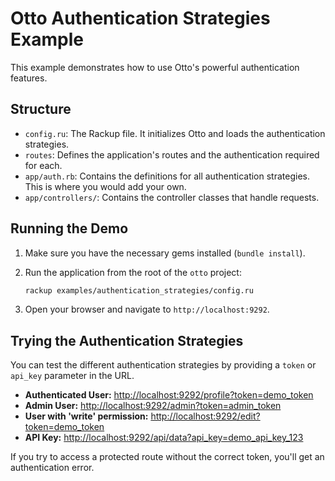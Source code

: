 # Otto Authentication Strategies Example

This example demonstrates how to use Otto's powerful authentication features.

## Structure

*   `config.ru`: The Rackup file. It initializes Otto and loads the authentication strategies.
*   `routes`: Defines the application's routes and the authentication required for each.
*   `app/auth.rb`: Contains the definitions for all authentication strategies. This is where you would add your own.
*   `app/controllers/`: Contains the controller classes that handle requests.

## Running the Demo

1.  Make sure you have the necessary gems installed (`bundle install`).
2.  Run the application from the root of the `otto` project:

    ```sh
    rackup examples/authentication_strategies/config.ru
    ```

3.  Open your browser and navigate to `http://localhost:9292`.

## Trying the Authentication Strategies

You can test the different authentication strategies by providing a `token` or `api_key` parameter in the URL.

*   **Authenticated User:** [http://localhost:9292/profile?token=demo_token](http://localhost:9292/profile?token=demo_token)
*   **Admin User:** [http://localhost:9292/admin?token=admin_token](http://localhost:9292/admin?token=admin_token)
*   **User with 'write' permission:** [http://localhost:9292/edit?token=demo_token](http://localhost:9292/edit?token=demo_token)
*   **API Key:** [http://localhost:9292/api/data?api_key=demo_api_key_123](http://localhost:9292/api/data?api_key=demo_api_key_123)

If you try to access a protected route without the correct token, you'll get an authentication error.
